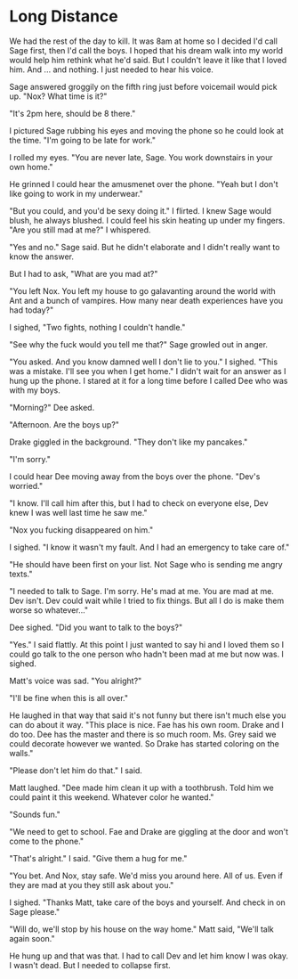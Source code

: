 # Long Distance

We had the rest of the day to kill.  It was 8am at home so I decided I'd call Sage first, then I'd call the boys.  I hoped that his dream walk into my world would help him rethink what he'd said.  But I couldn't leave it like that I loved him.  And ... and nothing.  I just needed to hear his voice.

Sage answered groggily on the fifth ring just before voicemail would pick up.  "Nox?  What time is it?"

"It's 2pm here, should be 8 there."

I pictured Sage rubbing his eyes and moving the phone so he could look at the time.  "I'm going to be late for work."

I rolled my eyes.  "You are never late, Sage.  You work downstairs in your own home."

He grinned I could hear the amusmenet over the phone.  "Yeah but I don't like going to work in my underwear."

"But you could, and you'd be sexy doing it." I flirted.  I knew Sage would blush, he always blushed.  I could feel his skin heating up under my fingers.  "Are you still mad at me?"  I whispered.

"Yes and no."  Sage said.  But he didn't elaborate and I didn't really want to know the answer.

But I had to ask, "What are you mad at?"

"You left Nox.  You left my house to go galavanting around the world with Ant and a bunch of vampires.  How many near death experiences have you had today?"

I sighed, "Two fights, nothing I couldn't handle."

"See why the fuck would you tell me that?"  Sage growled out in anger.

"You asked.  And you know damned well I don't lie to you."  I sighed.  "This was a mistake.  I'll see you when I get home."  I didn't wait for an answer as I hung up the phone.  I stared at it for a long time before I called Dee who was with my boys.

"Morning?"  Dee asked.

"Afternoon.  Are the boys up?"

Drake giggled in the background.  "They don't like my pancakes."

"I'm sorry."

I could hear Dee moving away from the boys over the phone.  "Dev's worried."

"I know.  I'll call him after this, but I had to check on everyone else, Dev knew I was well last time he saw me."

"Nox you fucking disappeared on him."

I sighed.  "I know it wasn't my fault.  And I had an emergency to take care of."

"He should have been first on your list.  Not Sage who is sending me angry texts."

"I needed to talk to Sage.  I'm sorry.  He's mad at me.  You are mad at me.  Dev isn't.  Dev could wait while I tried to fix things.  But all I do is make them worse so whatever..."

Dee sighed.  "Did you want to talk to the boys?"

"Yes."  I said flattly.  At this point I just wanted to say hi and I loved them so I could go talk to the one person who hadn't been mad at me but now was.  I sighed.

Matt's voice was sad.  "You alright?"

"I'll be fine when this is all over."

He laughed in that way that said it's not funny but there isn't much else you can do about it way.  "This place is nice.  Fae has his own room.  Drake and I do too.  Dee has the master and there is so much room.  Ms. Grey said we could decorate however we wanted.  So Drake has started coloring on the walls."

"Please don't let him do that."  I said.

Matt laughed.  "Dee made him clean it up with a toothbrush.  Told him we could paint it this weekend.  Whatever color he wanted."

"Sounds fun."

"We need to get to school.  Fae and Drake are giggling at the door and won't come to the phone."

"That's alright."  I said.  "Give them a hug for me."

"You bet.  And Nox, stay safe.  We'd miss you around here.  All of us.  Even if they are mad at you they still ask about you."

I sighed.  "Thanks Matt, take care of the boys and yourself.  And check in on Sage please."

"Will do, we'll stop by his house on the way home."  Matt said, "We'll talk again soon."

He hung up and that was that.  I had to call Dev and let him know I was okay.  I wasn't dead.  But I needed to collapse first.